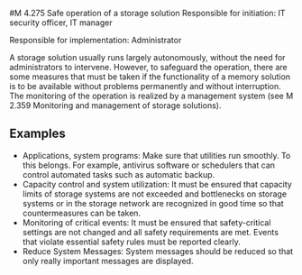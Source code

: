 #M 4.275 Safe operation of a storage solution
Responsible for initiation: IT security officer, IT manager

Responsible for implementation: Administrator

A storage solution usually runs largely autonomously, without the need for administrators to intervene. However, to safeguard the operation, there are some measures that must be taken if the functionality of a memory solution is to be available without problems permanently and without interruption. The monitoring of the operation is realized by a management system (see M 2.359 Monitoring and management of storage solutions).



## Examples 
* Applications, system programs: Make sure that utilities run smoothly. To this belongs. For example, antivirus software or schedulers that can control automated tasks such as automatic backup.
* Capacity control and system utilization: It must be ensured that capacity limits of storage systems are not exceeded and bottlenecks on storage systems or in the storage network are recognized in good time so that countermeasures can be taken.
* Monitoring of critical events: It must be ensured that safety-critical settings are not changed and all safety requirements are met. Events that violate essential safety rules must be reported clearly.
* Reduce System Messages: System messages should be reduced so that only really important messages are displayed.




